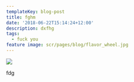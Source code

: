 ```yaml
---
templateKey: blog-post
title: fghm
date: '2018-06-22T15:14:24+12:00'
description: dxfhg
tags:
  - fuck you
feature image: scr/pages/blog/flavor_wheel.jpg
---
```

![](/static/img/flavor_wheel.jpg)

fdg
